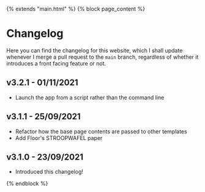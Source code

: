 {% extends "main.html" %}
{% block page_content %}

# Changelog

Here you can find the changelog for this website, which I shall update whenever I merge a pull request to the `main` branch, regardless of whether it introduces a front facing feature or not.

## **v3.2.1** - 01/11/2021

* Launch the app from a script rather than the command line

## **v3.1.1** - 25/09/2021

* Refactor how the base page contents are passed to other templates
* Add Floor's STROOPWAFEL paper

## **v3.1.0**  -  23/09/2021 

* Introduced this changelog!

{% endblock %}